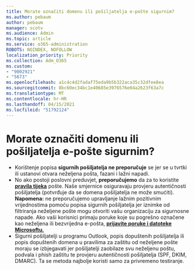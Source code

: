 ```yaml
---
title: Morate označiti domenu ili pošiljatelja e-pošte sigurnim?
ms.author: pebaum
author: pebaum
manager: scotv
ms.audience: Admin
ms.topic: article
ms.service: o365-administration
ROBOTS: NOINDEX, NOFOLLOW
localization_priority: Priority
ms.collection: Adm_O365
ms.custom:
- "9002921"
- "5673"
ms.openlocfilehash: a1c4c4d2fadaf75eda9b5b322aca35c32dfee8ea
ms.sourcegitcommit: 8bc60ec34bc1e40685e3976576e04a2623f63a7c
ms.translationtype: MT
ms.contentlocale: hr-HR
ms.lasthandoff: 04/15/2021
ms.locfileid: "51792124"
---
```

# <a name="need-to-mark-a-domain-or-email-sender-safe"></a>Morate označiti domenu ili pošiljatelja e-pošte sigurnim?

- Korištenje popisa **sigurnih pošiljatelja ne preporučuje** se jer se u tvrtki ili ustanovi otvara neželjena pošta, fazani i lažni napadi.
- No ako postoji poslovni preduvjet, **preporučujemo** da za to koristite **[pravila tijeka](https://docs.microsoft.com/microsoft-365/security/office-365-security/create-safe-sender-lists-in-office-365?view=o365-worldwide#recommended-use-mail-flow-rules)** pošte. Naše smjernice osiguravaju provjeru autentičnosti pošiljatelja (potvrđuje da se domena pošiljatelja ne može smućiti). **Napomena:** ne preporučujemo upravljanje lažnim pozitivnim vrijednostima pomoću popisa sigurnih pošiljatelja jer iznimke od filtriranja neželjene pošte mogu otvoriti vašu organizaciju za sigurnosne napade. Ako vaši korisnici primaju poruke koje su pogrešno označene kao neželjena ili bezvrijedna e-pošta, **[prijavite poruke i datoteke Microsoftu.](https://protection.office.com/reportsubmission)**
- Sigurni pošiljatelji u programu Outlook, popis dopuštenih pošiljatelja  ili popis dopuštenih domena u pravilima za zaštitu od neželjene pošte moraju se izbjegavati jer pošiljatelji zaobilaze svu neželjenu poštu, podvala i phish zaštitu te provjeru autentičnosti pošiljatelja (SPF, DKIM, DMARC). Ta se metoda najbolje koristi samo za privremeno testiranje.
